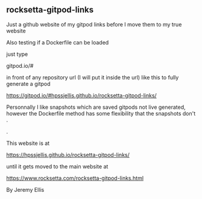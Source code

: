 ## rocksetta-gitpod-links
Just a github website of my gitpod links before I move them to my true website

Also testing if a Dockerfile can be loaded

just type 

gitpod.io/#


in front of any repository url (I will put it inside the url) like this to fully generate a gitpod

https://gitpod.io/#hpssjellis.github.io/rocksetta-gitpod-links/


Personnally I like snapshots which are saved gitpods not live generated, however the Dockerfile method has some flexibility that the snapshots don't
.


.



This website is at

https://hpssjellis.github.io/rocksetta-gitpod-links/



until it gets moved to the main website at

https://www.rocksetta.com/rocksetta-gitpod-links.html



By Jeremy Ellis
